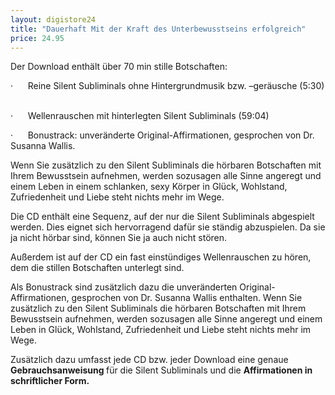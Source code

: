 ```yaml
---
layout: digistore24
title: "Dauerhaft Mit der Kraft des Unterbewusstseins erfolgreich"
price: 24.95
---
```

<p>Der Download enth&#xE4;lt &#xFC;ber 70 min stille Botschaften: &#xA0;</p>
<p>&#xB7;&#xA0;&#xA0;&#xA0;&#xA0;&#xA0; Reine Silent Subliminals ohne Hintergrundmusik bzw. &#x2013;ger&#xE4;usche (5:30) &#xA0;</p>
<p>&#xB7;&#xA0;&#xA0;&#xA0;&#xA0;&#xA0; Wellenrauschen mit hinterlegten Silent Subliminals (59:04) &#xA0;</p>
<p>&#xB7;&#xA0;&#xA0;&#xA0;&#xA0;&#xA0; Bonustrack: unver&#xE4;nderte Original-Affirmationen, gesprochen von Dr. Susanna Wallis.</p>
<p>Wenn Sie zus&#xE4;tzlich zu den Silent Subliminals die h&#xF6;rbaren Botschaften mit Ihrem Bewusstsein aufnehmen, werden sozusagen alle Sinne angeregt und einem Leben in einem schlanken, sexy K&#xF6;rper in Gl&#xFC;ck, Wohlstand, Zufriedenheit und Liebe steht nichts mehr im Wege. &#xA0;</p>
<p>Die CD enth&#xE4;lt eine Sequenz, auf der nur die Silent Subliminals abgespielt werden. Dies eignet sich hervorragend daf&#xFC;r sie st&#xE4;ndig abzuspielen. Da sie ja nicht h&#xF6;rbar sind, k&#xF6;nnen Sie ja auch nicht st&#xF6;ren. &#xA0;</p>
<p>Au&#xDF;erdem ist auf der CD ein fast einst&#xFC;ndiges Wellenrauschen zu h&#xF6;ren, dem die stillen Botschaften unterlegt sind. &#xA0;</p>
<p>Als Bonustrack sind zus&#xE4;tzlich dazu die unver&#xE4;nderten Original-Affirmationen, gesprochen von Dr. Susanna Wallis enthalten. Wenn Sie zus&#xE4;tzlich zu den Silent Subliminals die h&#xF6;rbaren Botschaften mit Ihrem Bewusstsein aufnehmen, werden sozusagen alle Sinne angeregt und einem Leben in Gl&#xFC;ck, Wohlstand, Zufriedenheit und Liebe steht nichts mehr im Wege.</p>
<p>Zus&#xE4;tzlich dazu umfasst jede CD bzw. jeder Download eine genaue <strong>Gebrauchsanweisung </strong>f&#xFC;r die Silent Subliminals und die <strong>Affirmationen in schriftlicher Form.</strong></p>